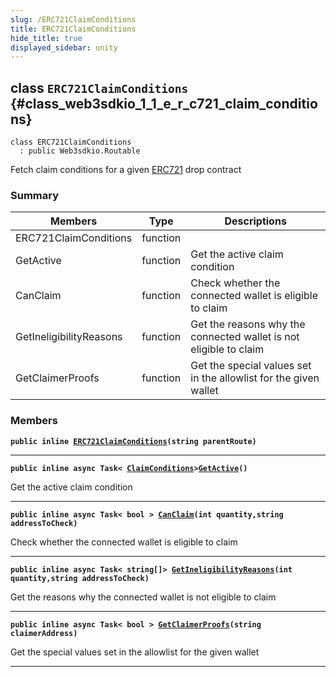 ```yaml
---
slug: /ERC721ClaimConditions
title: ERC721ClaimConditions
hide_title: true
displayed_sidebar: unity
---
```


## class `ERC721ClaimConditions` {#class_web3sdkio_1_1_e_r_c721_claim_conditions}

```
class ERC721ClaimConditions
  : public Web3sdkio.Routable
```

Fetch claim conditions for a given [ERC721](docs/unity/ERC721.md#class_web3sdkio_1_1_e_r_c721) drop contract

### Summary

| Members                 | Type     | Descriptions                                                      |
| ----------------------- | -------- | ----------------------------------------------------------------- |
| ERC721ClaimConditions   | function |                                                                   |
| GetActive               | function | Get the active claim condition                                    |
| CanClaim                | function | Check whether the connected wallet is eligible to claim           |
| GetIneligibilityReasons | function | Get the reasons why the connected wallet is not eligible to claim |
| GetClaimerProofs        | function | Get the special values set in the allowlist for the given wallet  |

### Members

**`public inline `[`ERC721ClaimConditions`](#class_web3sdkio_1_1_e_r_c721_claim_conditions_1a9a01601dc72ca74c0fd718d7395f24d4)`(string parentRoute)`**

---

**`public inline async Task< `[`ClaimConditions`](docs/unity/ClaimConditions.md#class_web3sdkio_1_1_claim_conditions)`>`[`GetActive`](#class_web3sdkio_1_1_e_r_c721_claim_conditions_1adf0e79e56a1c0a104a1ddc9ed888b34b)`()`**

Get the active claim condition

---

**`public inline async Task< bool > `[`CanClaim`](#class_web3sdkio_1_1_e_r_c721_claim_conditions_1a3710d84de343f31e9cb8742e909b9b74)`(int quantity,string addressToCheck)`**

Check whether the connected wallet is eligible to claim

---

**`public inline async Task< string[]> `[`GetIneligibilityReasons`](#class_web3sdkio_1_1_e_r_c721_claim_conditions_1a88da315def0eb8f48483d5d4f7ae0036)`(int quantity,string addressToCheck)`**

Get the reasons why the connected wallet is not eligible to claim

---

**`public inline async Task< bool > `[`GetClaimerProofs`](#class_web3sdkio_1_1_e_r_c721_claim_conditions_1a9fa8e81bad3a37c3bbdad91345548004)`(string claimerAddress)`**

Get the special values set in the allowlist for the given wallet

---
